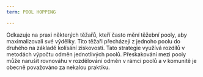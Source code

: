 ```yaml
---
term: POOL HOPPING

---
```

Odkazuje na praxi některých těžařů, kteří často mění těžební pooly, aby maximalizovali své výdělky. Tito těžaři přecházejí z jednoho poolu do druhého na základě kolísání ziskovosti. Tato strategie využívá rozdílů v metodách výpočtu odměn jednotlivých poolů. Přeskakování mezi pooly může narušit rovnováhu v rozdělování odměn v rámci poolů a v komunitě je obecně považováno za nekalou praktiku.